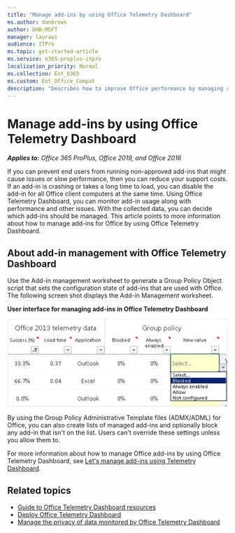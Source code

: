 ```yaml
---
title: "Manage add-ins by using Office Telemetry Dashboard"
ms.author: danbrown
author: DHB-MSFT
manager: laurawi
audience: ITPro
ms.topic: get-started-article
ms.service: o365-proplus-itpro
localization_priority: Normal
ms.collection: Ent_O365
ms.custom: Ent_Office_Compat
description: "Describes how to improve Office performance by managing add-ins by using Office Telemetry Dashboard."
---
```


# Manage add-ins by using Office Telemetry Dashboard

***Applies to:*** *Office 365 ProPlus, Office 2019, and Office 2016*

If you can prevent end users from running non-approved add-ins that might cause issues or slow performance, then you can reduce your support costs. If an add-in is crashing or takes a long time to load, you can disable the add-in for all Office client computers at the same time. Using Office Telemetry Dashboard, you can monitor add-in usage along with performance and other issues. With the collected data, you can decide which add-ins should be managed. This article points to more information about how to manage add-ins for Office by using Office Telemetry Dashboard.
  
  
## About add-in management with Office Telemetry Dashboard

Use the Add-in management worksheet to generate a Group Policy Object script that sets the configuration state of add-ins that are used with Office. The following screen shot displays the Add-in Management worksheet.

  
**User interface for managing add-ins in Office Telemetry Dashboard**

![This screenshot displays the Add-in Management worksheet from the Office Telemetry Dashboard.](../images/ORK_Telem_ManagingAddInsScreenshot.png)
  
By using the Group Policy Administrative Template files (ADMX/ADML) for Office, you can also create lists of managed add-ins and optionally block any add-in that isn't on the list. Users can't override these settings unless you allow them to.
  
For more information about how to manage Office add-ins by using Office Telemetry Dashboard, see [Let's manage add-ins using Telemetry Dashboard](https://go.microsoft.com/fwlink/p/?LinkId=271236).

  
## Related topics

- [Guide to Office Telemetry Dashboard resources](compatibility-and-telemetry-in-office.md)
- [Deploy Office Telemetry Dashboard](deploy-telemetry-dashboard.md)
- [Manage the privacy of data monitored by Office Telemetry Dashboard](manage-the-privacy-of-data-monitored-by-telemetry-in-office.md)


